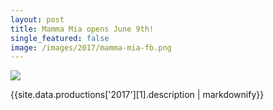 ```yaml
---
layout: post
title: Mamma Mia opens June 9th!
single_featured: false
image: /images/2017/mamma-mia-fb.png
---
```

![](/images/2017/{{site.data.productions['2017'][1].image}})

{{site.data.productions['2017'][1].description | markdownify}}
